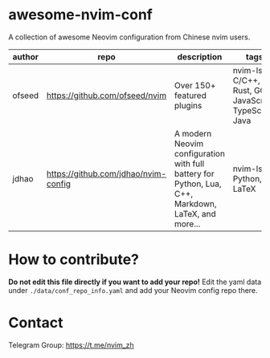 # awesome-nvim-conf

A collection of awesome Neovim configuration from Chinese nvim users.

<!--MARKDOWN_TABLE_START-->
|author|                repo                |                                            description                                           |                          tags                         |stars|
|------|------------------------------------|--------------------------------------------------------------------------------------------------|-------------------------------------------------------|-----|
|ofseed|   https://github.com/ofseed/nvim   |                                    Over 150+ featured plugins                                    |nvim-lsp, C/C++, Rust, GO, JavaScript, TypeScript, Java| 144 |
| jdhao|https://github.com/jdhao/nvim-config|A modern Neovim configuration with full battery for Python, Lua, C++, Markdown, LaTeX, and more...|                nvim-lsp, Python, LaTeX                | 3364|
<!--MARKDOWN_TABLE_END-->

# How to contribute?

**Do not edit this file directly if you want to add your repo!**
Edit the yaml data under `./data/conf_repo_info.yaml` and add your Neovim config repo there.

# Contact

Telegram Group: <https://t.me/nvim_zh>
